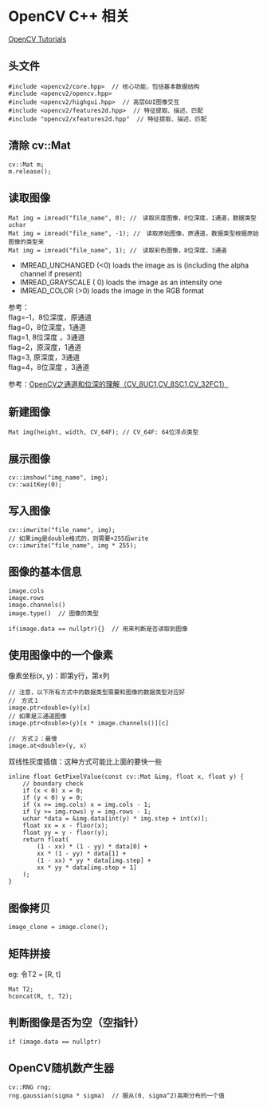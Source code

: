 # OpenCV C++ 相关

[OpenCV Tutorials](https://docs.opencv.org/master/d9/df8/tutorial_root.html)

## 头文件
```
#include <opencv2/core.hpp>  // 核心功能，包括基本数据结构
#include <opencv2/opencv.hpp>
#include <opencv2/highgui.hpp>  // 高层GUI图像交互
#include <opencv2/features2d.hpp>  // 特征提取、描述、匹配
#include "opencv2/xfeatures2d.hpp"  // 特征提取、描述、匹配
```

## 清除 cv::Mat

```
cv::Mat m;
m.release();
```

## 读取图像

```
Mat img = imread("file_name", 0); //　读取灰度图像，8位深度，1通道，数据类型uchar
Mat img = imread("file_name", -1); //　读取原始图像，原通道，数据类型根据原始图像的类型来
Mat img = imread("file_name", 1); //　读取彩色图像，8位深度，3通道
```

* IMREAD_UNCHANGED (<0) loads the image as is (including the alpha channel if present)
* IMREAD_GRAYSCALE ( 0) loads the image as an intensity one
* IMREAD_COLOR (>0) loads the image in the RGB format


参考：  
flag=-1，8位深度，原通道  
flag=0，8位深度，1通道  
flag=1,   8位深度  ，3通道  
flag=2，原深度，1通道  
flag=3,  原深度，3通道  
flag=4，8位深度 ，3通道  

参考：[OpenCV之通道和位深的理解（CV_8UC1,CV_8SC1,CV_32FC1）](https://blog.csdn.net/u011028345/article/details/75415914)



## 新建图像
```
Mat img(height, width, CV_64F); // CV_64F: 64位浮点类型
```

## 展示图像
```
cv::imshow("img_name", img);
cv::waitKey(0);
```

## 写入图像
```
cv::imwrite("file_name", img);
// 如果img是double格式的，则需要×255后write
cv::imwrite("file_name", img * 255);
```

## 图像的基本信息
```
image.cols
image.rows
image.channels()
image.type()  // 图像的类型

```
```
if(image.data == nullptr){}  // 用来判断是否读取到图像
```

## 使用图像中的一个像素
像素坐标(x, y)：即第y行，第x列
```
// 注意，以下所有方式中的数据类型需要和图像的数据类型对应好
//　方式１
image.ptr<double>(y)[x]
// 如果是三通道图像
image.ptr<double>(y)[x * image.channels()][c]

//　方式２：最慢
image.at<double>(y, x)
```
 双线性灰度插值：这种方式可能比上面的要快一些
```
inline float GetPixelValue(const cv::Mat &img, float x, float y) {
    // boundary check
    if (x < 0) x = 0;
    if (y < 0) y = 0;
    if (x >= img.cols) x = img.cols - 1;
    if (y >= img.rows) y = img.rows - 1;
    uchar *data = &img.data[int(y) * img.step + int(x)];
    float xx = x - floor(x);
    float yy = y - floor(y);
    return float(
        (1 - xx) * (1 - yy) * data[0] +
        xx * (1 - yy) * data[1] +
        (1 - xx) * yy * data[img.step] +
        xx * yy * data[img.step + 1]
    );
}
```

## 图像拷贝
```
image_clone = image.clone();
```

## 矩阵拼接
eg: 令T2 = [R, t]
```
Mat T2;
hconcat(R, t, T2);
```

## 判断图像是否为空（空指针）
```
if (image.data == nullptr)
```

## OpenCV随机数产生器
```
cv::RNG rng;
rng.gaussian(sigma * sigma)  // 服从(0, sigma^2)高斯分布的一个值
```